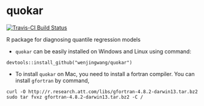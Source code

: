 # quokar
[![Travis-CI Build Status](https://travis-ci.org/wenjingwang/quokar.svg?branch=master)](https://travis-ci.org/wenjingwang/quokar)

R package for diagnosing quantile regression models

- `quokar`  can be easily installed on Windows and Linux using command: 
```{r}
devtools::install_github("wenjingwang/quokar")
```
- To install `quokar` on Mac, you need to install a fortran compiler. 
You can install `gfortran` by command,

```
curl -O http://r.research.att.com/libs/gfortran-4.8.2-darwin13.tar.bz2
sudo tar fvxz gfortran-4.8.2-darwin13.tar.bz2 -C /
```

